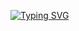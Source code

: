 <a href="https://git.io/typing-svg"><img src="https://readme-typing-svg.herokuapp.com?font=Fira+Code&size=15&pause=1000&color=0DC4F7&center=true&vCenter=true&width=435&lines=Summer-22-23_CVPR+NAME+%3ATANJIL+HASAN+SAKIB;ID%3A+20-43633-2;SUBJECT+%3A+COMPUTER+VISION+AND+PATTERN+RECOGNITION;COURSE+TEACHER+%3A+DR.+DEBAJYOTI+KARMAKER;SECTION+%3A+C" alt="Typing SVG" /></a>
